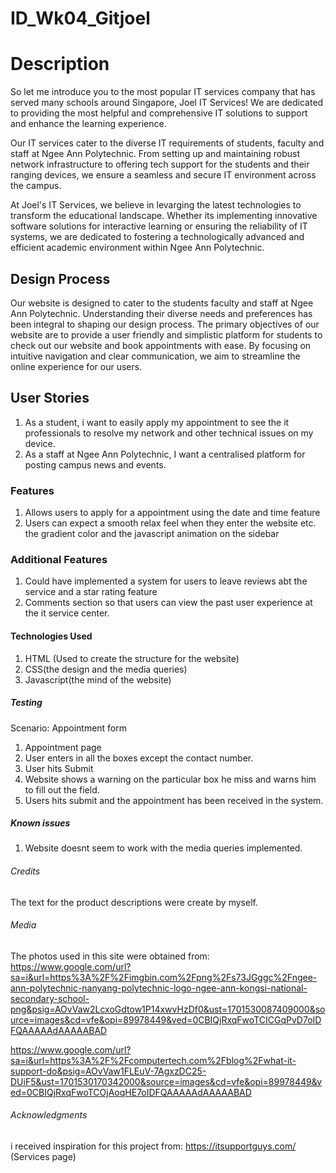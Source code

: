 # ID_Wk04_Gitjoel
# Description
So let me introduce you to the most popular IT services company that has served many schools around Singapore, Joel IT Services! We are dedicated to providing the most helpful and comprehensive IT solutions to support and enhance the learning experience.

Our IT services cater to the diverse IT requirements of students, faculty and staff at Ngee Ann Polytechnic. From setting up and maintaining robust network infrastructure to offering tech support for the students and their ranging devices, we ensure a seamless and secure IT environment across the campus.

At Joel's IT Services, we believe in levarging the latest technologies to transform the educational landscape. Whether its implementing innovative software solutions for interactive learning or ensuring the reliability of IT systems, we are dedicated to fostering a technologically advanced and efficient academic environment within Ngee Ann Polytechnic.
## Design Process
Our website is designed to cater to the students faculty and staff at Ngee Ann Polytechnic. Understanding their diverse needs and preferences has been integral to shaping our design process. The primary objectives of our website are to provide a user friendly and simplistic platform for students to check out our website and book appointments with ease. By focusing on intuitive navigation and clear communication, we aim to streamline the online experience for our users.
## User Stories
1. As a student, i want to easily apply my appointment to see the it professionals to resolve my network and other technical issues on my device.
2. As a staff at Ngee Ann Polytechnic, I want a centralised platform for posting campus news and events.
### Features
1. Allows users to apply for a appointment using the date and time feature
2. Users can expect a smooth relax feel when they enter the website etc. the gradient color and the javascript animation on the sidebar
### Additional Features 
1. Could have implemented a system for users to leave reviews abt the service and a star rating feature
2. Comments section so that users can view the past user experience at the it service center.
#### Technologies Used
1. HTML (Used to create the structure for the website)
2. CSS(the design and the media queries)
3. Javascript(the mind of the website)
##### Testing
Scenario: Appointment form
1. Appointment page
2. User enters in all the boxes except the contact number.
3. User hits Submit
4. Website shows a warning on the particular box he miss and warns him to fill out the field.
5. Users hits submit and the appointment has been received in the system.
##### Known issues
1. Website doesnt seem to work with the media queries implemented.

###### Credits
The text for the product descriptions were create by myself.

###### Media
The photos used in this site were obtained from:
https://www.google.com/url?sa=i&url=https%3A%2F%2Fimgbin.com%2Fpng%2Fs73JGggc%2Fngee-ann-polytechnic-nanyang-polytechnic-logo-ngee-ann-kongsi-national-secondary-school-png&psig=AOvVaw2LcxoGdtow1P14xwvHzDf0&ust=1701530087409000&source=images&cd=vfe&opi=89978449&ved=0CBIQjRxqFwoTCICGqPvD7oIDFQAAAAAdAAAAABAD

https://www.google.com/url?sa=i&url=https%3A%2F%2Fcomputertech.com%2Fblog%2Fwhat-it-support-do&psig=AOvVaw1FLEuV-7AgxzDC25-DUiF5&ust=1701530170342000&source=images&cd=vfe&opi=89978449&ved=0CBIQjRxqFwoTCOjAoqHE7oIDFQAAAAAdAAAAABAD
###### Acknowledgments
i received inspiration for this project from:
https://itsupportguys.com/ (Services page)